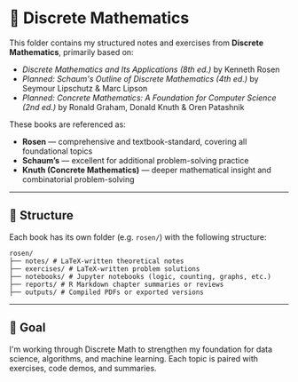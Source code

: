 # 📘 Discrete Mathematics

This folder contains my structured notes and exercises from **Discrete Mathematics**, primarily based on:

- *Discrete Mathematics and Its Applications (8th ed.)* by Kenneth Rosen  
- *Planned:* *Schaum's Outline of Discrete Mathematics (4th ed.)* by Seymour Lipschutz & Marc Lipson  
- *Planned:* *Concrete Mathematics: A Foundation for Computer Science (2nd ed.)* by Ronald Graham, Donald Knuth & Oren Patashnik

These books are referenced as:
- **Rosen** — comprehensive and textbook-standard, covering all foundational topics
- **Schaum’s** — excellent for additional problem-solving practice
- **Knuth (Concrete Mathematics)** — deeper mathematical insight and combinatorial problem-solving

---

## 📂 Structure

Each book has its own folder (e.g. `rosen/`) with the following structure:

```
rosen/
├── notes/ # LaTeX-written theoretical notes
├── exercises/ # LaTeX-written problem solutions
├── notebooks/ # Jupyter notebooks (logic, counting, graphs, etc.)
├── reports/ # R Markdown chapter summaries or reviews
├── outputs/ # Compiled PDFs or exported versions
```
---


## 🎯 Goal

I'm working through Discrete Math to strengthen my foundation for data science, algorithms, and machine learning. Each topic is paired with exercises, code demos, and summaries.


